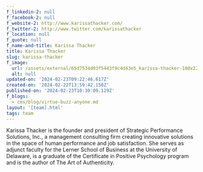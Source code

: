 ```yaml
---
f_linkedin-2: null
f_facebook-2: null
f_website-2: http://www.karissathacker.com/
f_twitter-2: http://www.twitter.com/karissathacker
f_location: null
f_quote: null
f_name-and-title: Karissa Thacker
title: Karissa Thacker
slug: karissa-thacker
f_image:
  url: /assets/external/65d7534d03f5443f9c4d43e5_karissa-thacker-180x220.jpeg
  alt: null
updated-on: '2024-02-23T09:22:46.617Z'
created-on: '2024-02-22T13:59:42.150Z'
published-on: '2024-02-23T10:30:09.129Z'
f_blogs:
  - cms/blog/virtue-buzz-anyone.md
layout: '[team].html'
tags: team
---
```


Karissa Thacker is the founder and president of Strategic Performance Solutions, Inc., a management consulting firm creating innovative solutions in the space of human performance and job satisfaction. She serves as adjunct faculty for the Lerner School of Business at the University of Delaware, is a graduate of the Certificate in Positive Psychology program and is the author of The Art of Authenticity.
